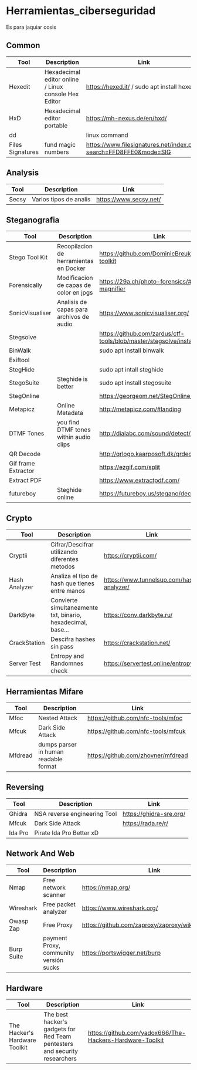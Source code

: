 # Herramientas_ciberseguridad
Es para jaquiar cosis


## Common
|Tool                   |Description                                                |Link                                                               |
|-----------------------|-----------------------------------------------------------|-------------------------------------------------------------------|
| Hexedit               | Hexadecimal editor online / Linux console Hex Editor      | https://hexed.it/  / sudo apt install hexedit                     |
| HxD                   | Hexadecimal editor portable                               | https://mh-nexus.de/en/hxd/                                       |
| dd                    |                                                           | linux command                                                     |
| Files Signatures      | fund magic numbers                                        | https://www.filesignatures.net/index.php?search=FFD8FFE0&mode=SIG |


## Analysis
|Tool                   |Description                |Link                    |
|-----------------------|---------------------------|------------------------|
| Secsy                 | Varios tipos de analis    | https://www.secsy.net/ |



## Steganografia

|Tool                   |Description                                |Link                                                                   |
|-----------------------|-------------------------------------------|-----------------------------------------------------------------------|
| Stego Tool Kit        | Recopilacion de herramientas en Docker    | https://github.com/DominicBreuker/stego-toolkit                       |
| Forensically          | Modificacion de capas de color en jpgs    | https://29a.ch/photo-forensics/#forensic-magnifier                    |
| SonicVisualiser       | Analisis de capas para archivos de audio  | https://www.sonicvisualiser.org/                                      |
| Stegsolve             |                                           | https://github.com/zardus/ctf-tools/blob/master/stegsolve/install     |
| BinWalk               |                                           | sudo apt install binwalk                                              |
| Exiftool              |                                           |                                                                       |
| StegHide              |                                           | sudo apt intall steghide                                              |
| StegoSuite            | Steghide is better                        | sudo apt install stegosuite                                           |
| StegOnline            |                                           | https://georgeom.net/StegOnline/upload                                |  
| Metapicz              | Online Metadata                           | http://metapicz.com/#landing                                          |
| DTMF Tones            | you find DTMF tones within audio clips    | http://dialabc.com/sound/detect/index.html                            |
| QR Decode             |                                           | http://qrlogo.kaarposoft.dk/qrdecode.html                             |
| Gif frame Extractor   |                                           | https://ezgif.com/split                                               |
| Extract PDF           |                                           | https://www.extractpdf.com/                                           |
| futureboy             | Steghide online                           | https://futureboy.us/stegano/decinput.html                            |

## Crypto

|Tool               |Description                                                    |Link                                       |
|-------------------|---------------------------------------------------------------|-------------------------------------------|
| Cryptii           | Cifrar/Descifrar utilizando diferentes metodos                | https://cryptii.com/                      |
| Hash Analyzer     | Analiza el tipo de hash que tienes entre manos                | https://www.tunnelsup.com/hash-analyzer/  |
| DarkByte          | Convierte simultaneamente txt, binario, hexadecimal, base...  | https://conv.darkbyte.ru/                 |
| CrackStation      | Descifra hashes sin pass                                      | https://crackstation.net/                 |
| Server Test       | Entropy and Randomnes check                                   | https://servertest.online/entropy         |


## Herramientas Mifare

|Tool       |Description                            |Link                                   |
|-----------|---------------------------------------|---------------------------------------|
| Mfoc      | Nested Attack                         | https://github.com/nfc-tools/mfoc     |
| Mfcuk     | Dark Side Attack                      | https://github.com/nfc-tools/mfcuk    |
| Mfdread   | dumps parser in human readable format | https://github.com/zhovner/mfdread    |


## Reversing
|Tool       |Description                     |Link                      |
|-----------|--------------------------------|--------------------------|
| Ghidra    | NSA reverse engineering Tool   | https://ghidra-sre.org/  |
| Mfcuk     | Dark Side Attack               | https://rada.re/r/       |
| Ida Pro   | Pirate Ida Pro Better xD       |                          |


## Network And Web
|Tool        |Description                               |Link                                                   |
|------------|------------------------------------------|-------------------------------------------------------|
| Nmap       | Free network scanner                     | https://nmap.org/                                     |
| Wireshark  | Free packet analyzer                     | https://www.wireshark.org/                            |
| Owasp Zap  | Free Proxy                               | https://github.com/zaproxy/zaproxy/wiki/Downloads     |
| Burp Suite | payment Proxy, community versión sucks   | https://portswigger.net/burp                          |


## Hardware
|Tool                           |Description                                                                |Link                                                       |
|-------------------------------|---------------------------------------------------------------------------|-----------------------------------------------------------|
| The Hacker's Hardware Toolkit | The best hacker's gadgets for Red Team pentesters and security researchers| https://github.com/yadox666/The-Hackers-Hardware-Toolkit  |
